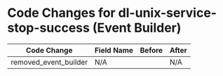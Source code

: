 # Code Changes for dl-unix-service-stop-success (Event Builder)

| Code Change | Field Name | Before | After |
|-------------|------------|--------|-------|
| removed_event_builder | N/A |  | N/A |
